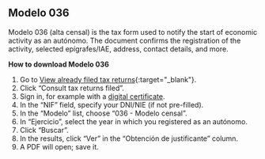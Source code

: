 ## Modelo 036

Modelo 036 (alta censal) is the tax form used to notify the start of economic activity as an autónomo. The document
confirms the registration of the activity, selected epígrafes/IAE, address, contact details, and more.

**How to download Modelo 036**

1. Go to [View already filed tax returns](https://sede.agenciatributaria.gob.es/Sede/en_gb/irpf/declaraciones-presentadas/consulta-declaraciones-presentadas.html){:target="_blank"}.
2. Click “Consult tax returns filed”.
3. Sign in, for example with a [digital certificate](#obtaining-a-digital-certificate).
4. In the “NIF” field, specify your DNI/NIE (if not pre-filled).
5. In the “Modelo” list, choose “036 - Modelo censal”.
6. In “Ejercicio”, select the year in which you registered as an autónomo.
7. Click “Buscar”.
8. In the results, click “Ver” in the “Obtención de justificante” column.
9. A PDF will open; save it.
